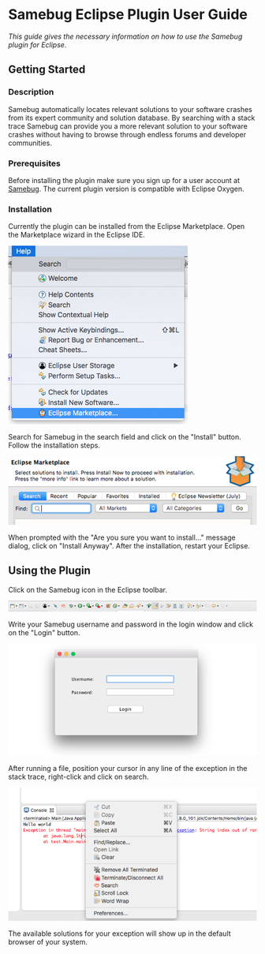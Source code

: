 # Samebug Eclipse Plugin User Guide 
*This guide gives the necessary information on how to use the Samebug plugin for Eclipse*.

## Getting Started

### Description
Samebug automatically locates relevant solutions to your software crashes from its expert community and solution database.
By searching with a stack trace Samebug can provide you a more relevant solution to your software crashes without having to browse through endless forums and developer communities.

### Prerequisites
Before installing the plugin make sure you sign up for a user account at [Samebug](https://samebug.io/).
The current plugin version is compatible with Eclipse Oxygen.

### Installation 
Currently the plugin can be installed from the Eclipse Marketplace. Open the Marketplace wizard in the Eclipse IDE.

![](marketplace.png)

Search for Samebug in the search field and click on the "Install" button. Follow the installation steps. 

![](find.png)

When prompted with the "Are you sure you want to install..." message dialog, click on "Install Anyway". After the installation, restart your Eclipse.

## Using the Plugin 
  Click on the Samebug icon in the Eclipse toolbar.
  
  ![](toolbar.png)
  
  Write your Samebug username and password in the login window and click on the "Login" button.
  
  ![](login.png)
  
  After running a file, position your cursor in any line of the exception in the stack trace, right-click and click on search.
  
  ![](search.png)    

  The available solutions for your exception will show up in the default browser of your system.
